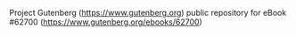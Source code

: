 Project Gutenberg (https://www.gutenberg.org) public repository for eBook #62700 (https://www.gutenberg.org/ebooks/62700)
